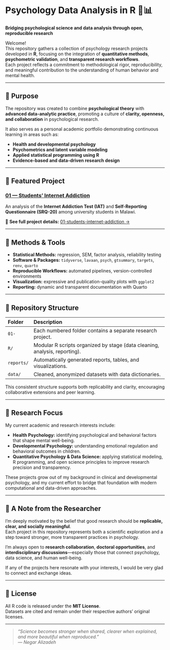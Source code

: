 # Psychology Data Analysis in R 🧠📊

**Bridging psychological science and data analysis through open, reproducible research**

Welcome!  
This repository gathers a collection of psychology research projects developed in **R**, focusing on the integration of **quantitative methods**, **psychometric validation**, and **transparent research workflows**.  
Each project reflects a commitment to methodological rigor, reproducibility, and meaningful contribution to the understanding of human behavior and mental health.

---

## 🎯 Purpose

The repository was created to combine **psychological theory** with **advanced data-analytic practice**, promoting a culture of **clarity, openness, and collaboration** in psychological research.

It also serves as a personal academic portfolio demonstrating continuous learning in areas such as:
- **Health and developmental psychology**
- **Psychometrics and latent variable modeling**
- **Applied statistical programming using R**
- **Evidence-based and data-driven research design**

---

## 🧩 Featured Project

### [01 — Students’ Internet Addiction](01-students-internet-addiction)

An analysis of the **Internet Addiction Test (IAT)** and **Self-Reporting Questionnaire (SRQ-20)** among university students in Malawi.    

📄 **See full project details:** [01-students-internet-addiction →](01-students-internet-addiction/README.md)

---

## 🧠 Methods & Tools

- **Statistical Methods:** regression, SEM, factor analysis, reliability testing  
- **Software & Packages:** `tidyverse`, `lavaan`, `psych`, `gtsummary`, `targets`, `renv`, `quarto`  
- **Reproducible Workflows:** automated pipelines, version-controlled environments  
- **Visualization:** expressive and publication-quality plots with `ggplot2`  
- **Reporting:** dynamic and transparent documentation with Quarto  

---

## 📁 Repository Structure

| Folder | Description |
|:-------|:-------------|
| `01-` | Each numbered folder contains a separate research project. |
| `R/` | Modular R scripts organized by stage (data cleaning, analysis, reporting). |
| `reports/` | Automatically generated reports, tables, and visualizations. |
| `data/` | Cleaned, anonymized datasets with data dictionaries. |

This consistent structure supports both replicability and clarity, encouraging collaborative extensions and peer learning.

---

## 🌿 Research Focus

My current academic and research interests include:

- **Health Psychology:** identifying psychological and behavioral factors that shape mental well-being.  
- **Developmental Psychology:** understanding emotional regulation and behavioral outcomes in children.  
- **Quantitative Psychology & Data Science:** applying statistical modeling, R programming, and open science principles to improve research precision and transparency.  

These projects grow out of my background in clinical and developmental psychology, and my current effort to bridge that foundation with modern computational and data-driven approaches.

---

## 💬 A Note from the Researcher

I’m deeply motivated by the belief that good research should be **replicable, clear, and socially meaningful**.  
Each project in this repository represents both a scientific exploration and a step toward stronger, more transparent practices in psychology.  

I’m always open to **research collaboration**, **doctoral opportunities**, and **interdisciplinary discussions**—especially those that connect psychology, data science, and human well-being.

If any of the projects here resonate with your interests, I would be very glad to connect and exchange ideas.

---

## 🧾 License

All R code is released under the **MIT License**.  
Datasets are cited and remain under their respective authors’ original licenses.

---

> *“Science becomes stronger when shared, clearer when explained, and more beautiful when reproduced.”*  
> — *Negar Alizadeh*



  

